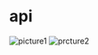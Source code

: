 # api
![picture1](https://user-images.githubusercontent.com/55706992/221975806-72ec6453-f287-4fdd-ba5d-c34e26449d45.png)
![prcture2](https://user-images.githubusercontent.com/55706992/221975817-6902648c-6fdc-4b6c-a5fe-2f4303710249.png)
